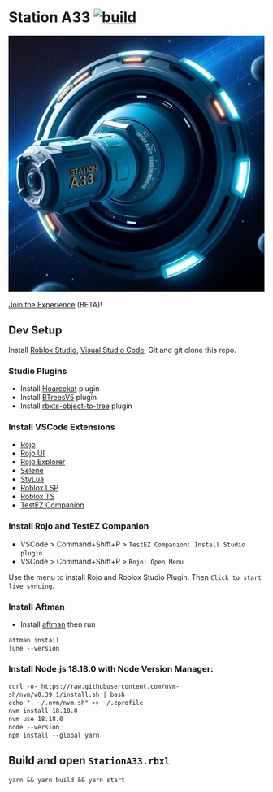 # Station A33 [![build](https://github.com/AngleOpera/StationA33/actions/workflows/build.yml/badge.svg)](https://github.com/AngleOpera/StationA33/actions/workflows/build.yml)

[![thumbnail](./assets/marketing/game_icon.jpg)](https://ro.blox.com/Ebh5?af_dp=roblox%3A%2F%2FplaceId%3D129543241385348%26launchData%3Dutm1%25253A0%25252C0%25252Cweb-link%25252Chome-hero-play-button%25252C%25253B&af_web_dp=https%3A%2F%2Fwww.roblox.com%2Fgames%2Fstart%3FplaceId%3D129543241385348%26launchData%3Dutm1%25253A0%25252C0%25252Cweb-link%25252Chome-hero-play-button%25252C%25253B)

[Join the Experience](https://ro.blox.com/Ebh5?af_dp=roblox%3A%2F%2FplaceId%3D129543241385348%26launchData%3Dutm1%25253A0%25252C0%25252Cweb-link%25252Chome-hero-play-button%25252C%25253B&af_web_dp=https%3A%2F%2Fwww.roblox.com%2Fgames%2Fstart%3FplaceId%3D129543241385348%26launchData%3Dutm1%25253A0%25252C0%25252Cweb-link%25252Chome-hero-play-button%25252C%25253B) (BETA)!

## Dev Setup

Install [Roblox Studio](https://www.roblox.com/create), [Visual Studio Code](https://code.visualstudio.com/download), Git and git clone this repo.

### Studio Plugins

- Install [Hoarcekat](https://create.roblox.com/marketplace/asset/4621580428/Hoarcekat) plugin
- Install [BTreesV5](https://create.roblox.com/store/asset/4702098000/BTreesV5) plugin
- Install [rbxts-object-to-tree](https://www.roblox.com/library/3379119778/rbxts-object-to-tree) plugin

### Install VSCode Extensions

- [Rojo](https://marketplace.visualstudio.com/items?itemName=evaera.vscode-rojo)
- [Rojo UI](https://marketplace.visualstudio.com/items?itemName=muoshuu.rojo-ui)
- [Rojo Explorer](https://marketplace.visualstudio.com/items?itemName=Meqolo.rojo-explorer)
- [Selene](https://marketplace.visualstudio.com/items?itemName=Kampfkarren.selene-vscode)
- [StyLua](https://marketplace.visualstudio.com/items?itemName=JohnnyMorganz.stylua)
- [Roblox LSP](https://marketplace.visualstudio.com/items?itemName=Nightrains.robloxlsp)
- [Roblox TS](https://marketplace.visualstudio.com/items?itemName=Roblox-TS.vscode-roblox-ts)
- [TestEZ Companion](https://marketplace.visualstudio.com/items?itemName=tacheometrist.testez-companion)

### Install Rojo and TestEZ Companion

- VSCode > Command+Shift+P > `TestEZ Companion: Install Studio plugin`
- VSCode > Command+Shift+P > `Rojo: Open Menu`

Use the menu to install Rojo and Roblox Studio Plugin. Then `Click to start live syncing`.

### Install Aftman

- Install [aftman](https://github.com/LPGhatguy/aftman/releases) then run
 
```console
aftman install
lune --version
```

### Install Node.js 18.18.0 with Node Version Manager:

```console
curl -o- https://raw.githubusercontent.com/nvm-sh/nvm/v0.39.1/install.sh | bash
echo ". ~/.nvm/nvm.sh" >> ~/.zprofile
nvm install 18.18.0
nvm use 18.18.0
node --version
npm install --global yarn
```

## Build and open `StationA33.rbxl`

```console
yarn && yarn build && yarn start
```
